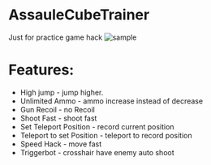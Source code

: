# AssauleCubeTrainer
Just for practice game hack
![sample](https://user-images.githubusercontent.com/35301327/175615167-a690e708-f237-4b54-accb-0dcfa01ddfa9.png)


# Features:
* High jump - jump higher.
* Unlimited Ammo - ammo increase instead of decrease
* Gun Recoil - no Recoil
* Shoot Fast - shoot fast
* Set Teleport Position - record current position
* Teleport to set Position - teleport to record position
* Speed Hack - move fast
* Triggerbot - crosshair have enemy auto shoot